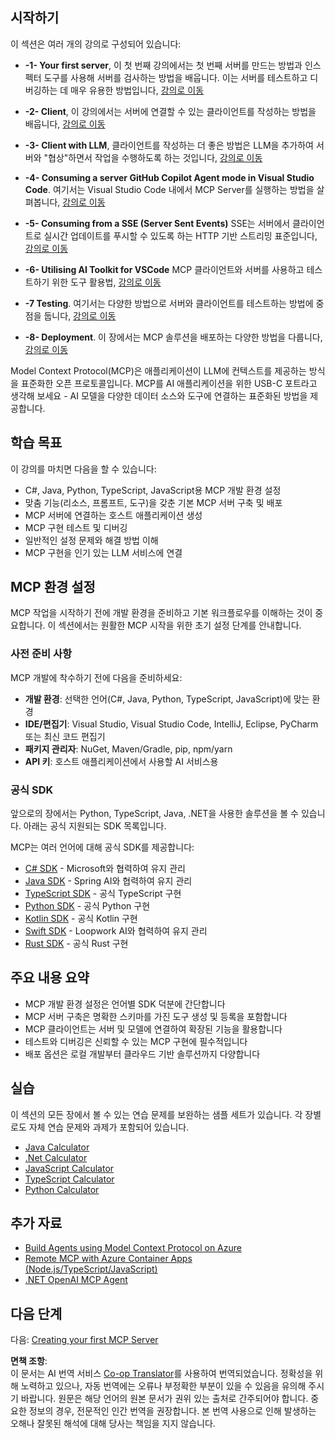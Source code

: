 <!--
CO_OP_TRANSLATOR_METADATA:
{
  "original_hash": "b547c992c056d4296d641ed8ec2cc4cb",
  "translation_date": "2025-06-02T17:24:01+00:00",
  "source_file": "03-GettingStarted/README.md",
  "language_code": "ko"
}
-->
## 시작하기  

이 섹션은 여러 개의 강의로 구성되어 있습니다:

- **-1- Your first server**, 이 첫 번째 강의에서는 첫 번째 서버를 만드는 방법과 인스펙터 도구를 사용해 서버를 검사하는 방법을 배웁니다. 이는 서버를 테스트하고 디버깅하는 데 매우 유용한 방법입니다, [강의로 이동](/03-GettingStarted/01-first-server/README.md)

- **-2- Client**, 이 강의에서는 서버에 연결할 수 있는 클라이언트를 작성하는 방법을 배웁니다, [강의로 이동](/03-GettingStarted/02-client/README.md)

- **-3- Client with LLM**, 클라이언트를 작성하는 더 좋은 방법은 LLM을 추가하여 서버와 "협상"하면서 작업을 수행하도록 하는 것입니다, [강의로 이동](/03-GettingStarted/03-llm-client/README.md)

- **-4- Consuming a server GitHub Copilot Agent mode in Visual Studio Code**. 여기서는 Visual Studio Code 내에서 MCP Server를 실행하는 방법을 살펴봅니다, [강의로 이동](/03-GettingStarted/04-vscode/README.md)

- **-5- Consuming from a SSE (Server Sent Events)** SSE는 서버에서 클라이언트로 실시간 업데이트를 푸시할 수 있도록 하는 HTTP 기반 스트리밍 표준입니다, [강의로 이동](/03-GettingStarted/05-sse-server/README.md)

- **-6- Utilising AI Toolkit for VSCode** MCP 클라이언트와 서버를 사용하고 테스트하기 위한 도구 활용법, [강의로 이동](/03-GettingStarted/06-aitk/README.md)

- **-7 Testing**. 여기서는 다양한 방법으로 서버와 클라이언트를 테스트하는 방법에 중점을 둡니다, [강의로 이동](/03-GettingStarted/07-testing/README.md)

- **-8- Deployment**. 이 장에서는 MCP 솔루션을 배포하는 다양한 방법을 다룹니다, [강의로 이동](/03-GettingStarted/08-deployment/README.md)


Model Context Protocol(MCP)은 애플리케이션이 LLM에 컨텍스트를 제공하는 방식을 표준화한 오픈 프로토콜입니다. MCP를 AI 애플리케이션을 위한 USB-C 포트라고 생각해 보세요 - AI 모델을 다양한 데이터 소스와 도구에 연결하는 표준화된 방법을 제공합니다.

## 학습 목표

이 강의를 마치면 다음을 할 수 있습니다:

- C#, Java, Python, TypeScript, JavaScript용 MCP 개발 환경 설정
- 맞춤 기능(리소스, 프롬프트, 도구)을 갖춘 기본 MCP 서버 구축 및 배포
- MCP 서버에 연결하는 호스트 애플리케이션 생성
- MCP 구현 테스트 및 디버깅
- 일반적인 설정 문제와 해결 방법 이해
- MCP 구현을 인기 있는 LLM 서비스에 연결

## MCP 환경 설정

MCP 작업을 시작하기 전에 개발 환경을 준비하고 기본 워크플로우를 이해하는 것이 중요합니다. 이 섹션에서는 원활한 MCP 시작을 위한 초기 설정 단계를 안내합니다.

### 사전 준비 사항

MCP 개발에 착수하기 전에 다음을 준비하세요:

- **개발 환경**: 선택한 언어(C#, Java, Python, TypeScript, JavaScript)에 맞는 환경
- **IDE/편집기**: Visual Studio, Visual Studio Code, IntelliJ, Eclipse, PyCharm 또는 최신 코드 편집기
- **패키지 관리자**: NuGet, Maven/Gradle, pip, npm/yarn
- **API 키**: 호스트 애플리케이션에서 사용할 AI 서비스용

### 공식 SDK

앞으로의 장에서는 Python, TypeScript, Java, .NET을 사용한 솔루션을 볼 수 있습니다. 아래는 공식 지원되는 SDK 목록입니다.

MCP는 여러 언어에 대해 공식 SDK를 제공합니다:
- [C# SDK](https://github.com/modelcontextprotocol/csharp-sdk) - Microsoft와 협력하여 유지 관리
- [Java SDK](https://github.com/modelcontextprotocol/java-sdk) - Spring AI와 협력하여 유지 관리
- [TypeScript SDK](https://github.com/modelcontextprotocol/typescript-sdk) - 공식 TypeScript 구현
- [Python SDK](https://github.com/modelcontextprotocol/python-sdk) - 공식 Python 구현
- [Kotlin SDK](https://github.com/modelcontextprotocol/kotlin-sdk) - 공식 Kotlin 구현
- [Swift SDK](https://github.com/modelcontextprotocol/swift-sdk) - Loopwork AI와 협력하여 유지 관리
- [Rust SDK](https://github.com/modelcontextprotocol/rust-sdk) - 공식 Rust 구현

## 주요 내용 요약

- MCP 개발 환경 설정은 언어별 SDK 덕분에 간단합니다
- MCP 서버 구축은 명확한 스키마를 가진 도구 생성 및 등록을 포함합니다
- MCP 클라이언트는 서버 및 모델에 연결하여 확장된 기능을 활용합니다
- 테스트와 디버깅은 신뢰할 수 있는 MCP 구현에 필수적입니다
- 배포 옵션은 로컬 개발부터 클라우드 기반 솔루션까지 다양합니다

## 실습

이 섹션의 모든 장에서 볼 수 있는 연습 문제를 보완하는 샘플 세트가 있습니다. 각 장별로도 자체 연습 문제와 과제가 포함되어 있습니다.

- [Java Calculator](./samples/java/calculator/README.md)
- [.Net Calculator](../../../03-GettingStarted/samples/csharp)
- [JavaScript Calculator](./samples/javascript/README.md)
- [TypeScript Calculator](./samples/typescript/README.md)
- [Python Calculator](../../../03-GettingStarted/samples/python)

## 추가 자료

- [Build Agents using Model Context Protocol on Azure](https://learn.microsoft.com/azure/developer/ai/intro-agents-mcp)
- [Remote MCP with Azure Container Apps (Node.js/TypeScript/JavaScript)](https://learn.microsoft.com/samples/azure-samples/mcp-container-ts/mcp-container-ts/)
- [.NET OpenAI MCP Agent](https://learn.microsoft.com/samples/azure-samples/openai-mcp-agent-dotnet/openai-mcp-agent-dotnet/)

## 다음 단계

다음: [Creating your first MCP Server](/03-GettingStarted/01-first-server/README.md)

**면책 조항**:  
이 문서는 AI 번역 서비스 [Co-op Translator](https://github.com/Azure/co-op-translator)를 사용하여 번역되었습니다. 정확성을 위해 노력하고 있으나, 자동 번역에는 오류나 부정확한 부분이 있을 수 있음을 유의해 주시기 바랍니다. 원문은 해당 언어의 원본 문서가 권위 있는 출처로 간주되어야 합니다. 중요한 정보의 경우, 전문적인 인간 번역을 권장합니다. 본 번역 사용으로 인해 발생하는 오해나 잘못된 해석에 대해 당사는 책임을 지지 않습니다.